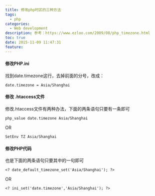 ```yaml
---
title: 修改php时区的三种方法
tags:
  - php
categories:
  - Web development
description: 参考：https://www.ezloo.com/2009/08/php_timezone.html
toc: true
date: 2015-11-09 11:47:31
feature:
---
```


#### 修改PHP.ini
找到date.timezone这行，去掉前面的分号，改成：
```
date.timezone = Asia/Shanghai
```

#### 修改 .htaccess文件
修改.htaccess文件有两种办法，下面的两条语句只要有一条即可
```
php_value date.timezone Asia/Shanghai
```
OR
```
SetEnv TZ Asia/Shanghai
```

#### 修改PHP代码
也是下面的两条语句只要其中的一句即可
```
<? date_default_timezone_set('Asia/Shanghai'); ?>
```
OR
```
<? ini_set('date.timezone','Asia/Shanghai'); ?>
```
